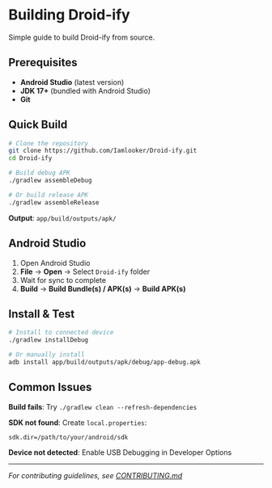 # Building Droid-ify

Simple guide to build Droid-ify from source.

## Prerequisites

- **Android Studio** (latest version)
- **JDK 17+** (bundled with Android Studio)
- **Git**

## Quick Build

```bash
# Clone the repository
git clone https://github.com/Iamlooker/Droid-ify.git
cd Droid-ify

# Build debug APK
./gradlew assembleDebug

# Or build release APK
./gradlew assembleRelease
```

**Output**: `app/build/outputs/apk/`

## Android Studio

1. Open Android Studio
2. **File** → **Open** → Select `Droid-ify` folder
3. Wait for sync to complete
4. **Build** → **Build Bundle(s) / APK(s)** → **Build APK(s)**

## Install & Test

```bash
# Install to connected device
./gradlew installDebug

# Or manually install
adb install app/build/outputs/apk/debug/app-debug.apk
```

## Common Issues

**Build fails**: Try `./gradlew clean --refresh-dependencies`

**SDK not found**: Create `local.properties`:
```properties
sdk.dir=/path/to/your/android/sdk
```

**Device not detected**: Enable USB Debugging in Developer Options

---

*For contributing guidelines, see [CONTRIBUTING.md](../CONTRIBUTING.md)*
